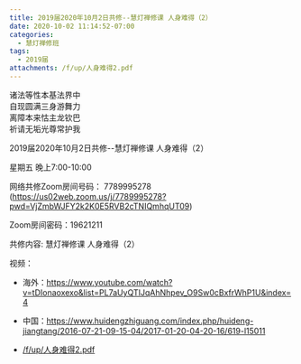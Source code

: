 ```yaml
---
title: 2019届2020年10月2日共修--慧灯禅修课 人身难得（2）
date: 2020-10-02 11:14:52-07:00
categories:
  - 慧灯禅修班
tags:
  - 2019届
attachments: /f/up/人身难得2.pdf
---
```

诸法等性本基法界中  
自现圆满三身游舞力  
离障本来怙主龙钦巴  
祈请无垢光尊常护我  

2019届2020年10月2日共修--慧灯禅修课 人身难得（2）

星期五 晚上7:00-10:00  

网络共修Zoom房间号码： 7789995278 (<https://us02web.zoom.us/j/7789995278?pwd=VjZmbWJFY2k2K0E5RVB2cTNIQmhqUT09>)

Zoom房间密码：19621211

共修内容: 慧灯禅修课 人身难得（2）                                

视频：

- 海外：<https://www.youtube.com/watch?v=tDIonaoxexo&list=PL7aUyQTIJqAhNhpev_O9Sw0cBxfrWhP1U&index=4>
- 中国：<https://www.huidengzhiguang.com/index.php/huideng-jiangtang/2016-07-21-09-15-04/2017-01-20-04-20-16/619-l15011>

- [/f/up/人身难得2.pdf](https://s3.ap-northeast-1.wasabisys.com/hdcx/hdv/f/up/人身难得2.pdf) 